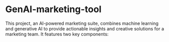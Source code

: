 # GenAI-marketing-tool
This project, an AI-powered marketing suite, combines machine learning and generative AI to provide actionable insights and creative solutions for a marketing team. It features two key components:
